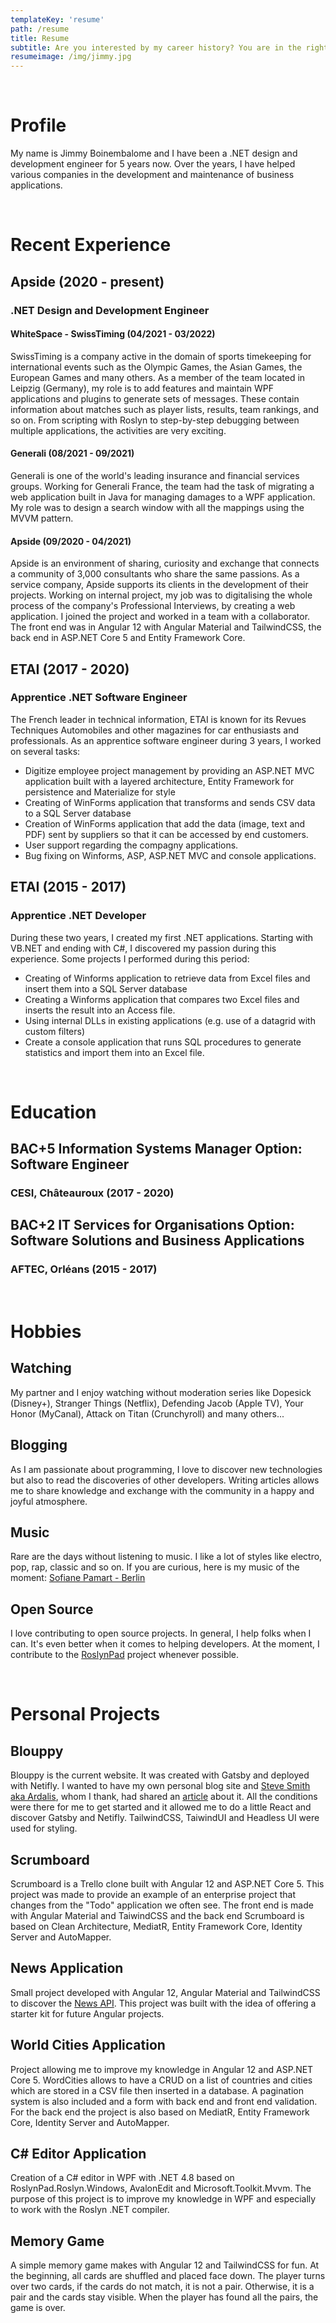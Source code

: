 ```yaml
---
templateKey: 'resume'
path: /resume
title: Resume
subtitle: Are you interested by my career history? You are in the right place.
resumeimage: /img/jimmy.jpg
---
```


</br>

# Profile
My name is Jimmy Boinembalome and I have been a .NET design and development engineer for 5 years now.
Over the years, I have helped various companies in the development and maintenance of business applications.

</br>

# Recent Experience

## Apside (2020 - present)
### .NET Design and Development Engineer
#### WhiteSpace - SwissTiming (04/2021 - 03/2022)
SwissTiming is a company active in the domain of sports timekeeping for international events such as the Olympic Games, the Asian Games, the European Games and many others.
As a member of the team located in Leipzig (Germany), my role is to add features and maintain WPF applications and plugins to generate sets of messages. These contain information about matches such as player lists, results, team rankings, and so on. From scripting with Roslyn to step-by-step debugging between multiple applications, the activities are very exciting.

#### Generali (08/2021 - 09/2021)
Generali is one of the world's leading insurance and financial services groups. Working for Generali France, the team had the task of migrating a web application built in Java for managing damages to a WPF application. My role was to design a search window with all the mappings using the MVVM pattern.

#### Apside (09/2020 - 04/2021)
Apside is an environment of sharing, curiosity and exchange that connects a community of 3,000 consultants who share the same passions. As a service company, Apside supports its clients in the development of their projects. Working on internal project, my job was to digitalising the whole process of the company's Professional Interviews, by creating a web application. I joined the project and worked in a team with a collaborator. The front end was in Angular 12 with Angular Material and TailwindCSS, the back end in ASP.NET Core 5 and Entity Framework Core.

## ETAI (2017 - 2020)
### Apprentice .NET Software Engineer
The French leader in technical information, ETAI is known for its Revues Techniques Automobiles and other magazines for car enthusiasts and professionals. As an apprentice software engineer during 3 years, I worked on several tasks:
- Digitize employee project management by providing an ASP.NET MVC application built with a layered architecture, Entity Framework for persistence and Materialize for style
- Creating of WinForms application that transforms and sends CSV data to a SQL Server database
- Creation of WinForms application that add the data (image, text and PDF) sent by suppliers so that it can be accessed by end customers.
- User support regarding the compagny applications.
- Bug fixing on Winforms, ASP, ASP.NET MVC and console applications. 

## ETAI (2015 - 2017)
### Apprentice .NET Developer
During these two years, I created my first .NET applications. Starting with VB.NET and ending with C#, I discovered my passion during this experience. Some projects I performed during this period:
- Creating of Winforms application to retrieve data from Excel files and insert them into a SQL Server database
- Creating a Winforms application that compares two Excel files and inserts the result into an Access file. 
- Using internal DLLs in existing applications (e.g. use of a datagrid with custom filters)
- Create a console application that runs SQL procedures to generate statistics and import them into an Excel file.


</br>

# Education
## BAC+5 Information Systems Manager Option: Software Engineer
### CESI, Châteauroux (2017 - 2020)
## BAC+2 IT Services for Organisations Option: Software Solutions and Business Applications
### AFTEC, Orléans (2015 - 2017)


</br>

# Hobbies
## Watching
My partner and I enjoy watching without moderation series like Dopesick (Disney+), Stranger Things (Netflix), Defending Jacob (Apple TV), Your Honor (MyCanal), Attack on Titan (Crunchyroll) and many others... 
## Blogging
As I am passionate about programming, I love to discover new technologies but also to read the discoveries of other developers. Writing articles allows me to share knowledge and exchange 
with the community in a happy and joyful atmosphere.
## Music
Rare are the days without listening to music. I like a lot of styles like electro, pop, rap, classic and so on. 
If you are curious, here is my music of the moment: <a href="https://www.youtube.com/watch?v=6FoQ1-qy2h4" target="_blank">Sofiane Pamart - Berlin</a>
## Open Source
I love contributing to open source projects. In general, I help folks when I can. It's even better when it comes to helping developers. At the moment, I contribute to the <a href="https://github.com/roslynpad/roslynpad" target="_blank">RoslynPad</a> project whenever possible.

</br>

# Personal Projects
## Blouppy
Blouppy is the current website. It was created with Gatsby and deployed with Netifly. I wanted to have my own personal blog site and <a href="https://ardalis.com/" target="_blank">Steve Smith aka Ardalis</a>, whom I thank, had shared an <a href="https://ilyana.dev/blog/2020-06-17-creating-gatsby-blog-netlify/" target="_blank">article</a> about it. All the conditions were there for me to get started and it allowed me to do a little React and discover Gatsby and Netifly. TailwindCSS, TaiwindUI and Headless UI were used for styling.
## Scrumboard
Scrumboard is a Trello clone built with Angular 12 and ASP.NET Core 5. This project was made to provide an example of an enterprise project that changes from the "Todo" application we often see. 
The front end is made with Angular Material and TaiwindCSS and the back end Scrumboard is based on Clean Architecture, MediatR, Entity Framework Core, Identity Server and AutoMapper.
## News Application
Small project developed with Angular 12, Angular Material and TailwindCSS to discover the <a href="https://newsapi.org/" target="_blank">News API</a>. This project was built with the idea of offering a starter kit for future Angular projects.
## World Cities Application
Project allowing me to improve my knowledge in Angular 12 and ASP.NET Core 5. WordCities allows to have a CRUD on a list of countries and cities which are stored in a CSV file then inserted in a database. A pagination system is also included and a form with back end and front end validation. For the back end the project is also based on MediatR, Entity Framework Core, Identity Server and AutoMapper.
## C# Editor Application
Creation of a C# editor in WPF with .NET 4.8 based on RoslynPad.Roslyn.Windows, AvalonEdit and Microsoft.Toolkit.Mvvm. The purpose of this project is to improve my knowledge in WPF and especially to work with the Roslyn .NET compiler.
## Memory Game
A simple memory game makes with Angular 12 and TailwindCSS for fun. At the beginning, all cards are shuffled and placed face down. The player turns over two cards, if the cards do not match, it is not a pair. Otherwise, it is a pair and the cards stay visible. When the player has found all the pairs, the game is over.

</br>

<!-- Skills are in resume.js (because there is a specific style)-->